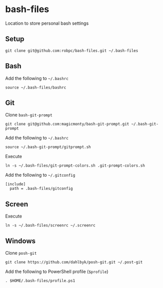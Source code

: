 bash-files
==========

Location to store personal bash settings

Setup
-----

    git clone git@github.com:robpc/bash-files.git ~/.bash-files

Bash
----
Add the following to `~/.bashrc`

    source ~/.bash-files/bashrc

Git
---
Clone `bash-git-prompt`

    git clone git@github.com:magicmonty/bash-git-prompt.git ~/.bash-git-prompt

Add the following to `~/.bashrc`

    source ~/.bash-git-prompt/gitprompt.sh

Execute

    ln -s ~/.bash-files/git-prompt-colors.sh .git-prompt-colors.sh

Add the following to `~/.gitconfig`

    [include]
      path = .bash-files/gitconfig

Screen
------
Execute

    ln -s ~/.bash-files/screenrc ~/.screenrc

Windows
-------
Clone `posh-git`

    git clone https://github.com/dahlbyk/posh-git.git ~/.post-git

Add the following to PowerShell profile (`$profile`)

    . $HOME/.bash-files/profile.ps1

